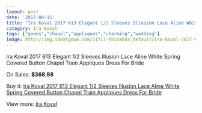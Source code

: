 ```yaml
---
layout: post
date: '2017-08-15'
title: "Ira Koval 2017 613 Elegant 1/2 Sleeves Illusion Lace Aline White Spring Covered Button Chapel Train Appliques Dress For Bride"
category: Ira Koval
tags: ["gowns","chapel","appliques","charming","wedding"]
image: http://img.idealgown.com/21717-thickbox_default/ira-koval-2017-613-elegant-1-2-sleeves-illusion-lace-aline-white-spring-covered-button-chapel-train-appliques-dress-for-bride.jpg
---
```

Ira Koval 2017 613 Elegant 1/2 Sleeves Illusion Lace Aline White Spring Covered Button Chapel Train Appliques Dress For Bride

On Sales: **$368.98**
<a href="https://www.idealgown.com/en/ira-koval/8195-ira-koval-2017-613-elegant-1-2-sleeves-illusion-lace-aline-white-spring-covered-button-chapel-train-appliques-dress-for-bride.html"><amp-img layout="responsive" width="600" height="600" src="//img.idealgown.com/21717-thickbox_default/ira-koval-2017-613-elegant-1-2-sleeves-illusion-lace-aline-white-spring-covered-button-chapel-train-appliques-dress-for-bride.jpg" alt="Ira Koval 2017 613 Elegant 1/2 Sleeves Illusion Lace Aline White Spring Covered Button Chapel Train Appliques Dress For Bride 0" /></a>
<a href="https://www.idealgown.com/en/ira-koval/8195-ira-koval-2017-613-elegant-1-2-sleeves-illusion-lace-aline-white-spring-covered-button-chapel-train-appliques-dress-for-bride.html"><amp-img layout="responsive" width="600" height="600" src="//img.idealgown.com/21724-thickbox_default/ira-koval-2017-613-elegant-1-2-sleeves-illusion-lace-aline-white-spring-covered-button-chapel-train-appliques-dress-for-bride.jpg" alt="Ira Koval 2017 613 Elegant 1/2 Sleeves Illusion Lace Aline White Spring Covered Button Chapel Train Appliques Dress For Bride 1" /></a>
<a href="https://www.idealgown.com/en/ira-koval/8195-ira-koval-2017-613-elegant-1-2-sleeves-illusion-lace-aline-white-spring-covered-button-chapel-train-appliques-dress-for-bride.html"><amp-img layout="responsive" width="600" height="600" src="//img.idealgown.com/21723-thickbox_default/ira-koval-2017-613-elegant-1-2-sleeves-illusion-lace-aline-white-spring-covered-button-chapel-train-appliques-dress-for-bride.jpg" alt="Ira Koval 2017 613 Elegant 1/2 Sleeves Illusion Lace Aline White Spring Covered Button Chapel Train Appliques Dress For Bride 2" /></a>
<a href="https://www.idealgown.com/en/ira-koval/8195-ira-koval-2017-613-elegant-1-2-sleeves-illusion-lace-aline-white-spring-covered-button-chapel-train-appliques-dress-for-bride.html"><amp-img layout="responsive" width="600" height="600" src="//img.idealgown.com/21722-thickbox_default/ira-koval-2017-613-elegant-1-2-sleeves-illusion-lace-aline-white-spring-covered-button-chapel-train-appliques-dress-for-bride.jpg" alt="Ira Koval 2017 613 Elegant 1/2 Sleeves Illusion Lace Aline White Spring Covered Button Chapel Train Appliques Dress For Bride 3" /></a>
<a href="https://www.idealgown.com/en/ira-koval/8195-ira-koval-2017-613-elegant-1-2-sleeves-illusion-lace-aline-white-spring-covered-button-chapel-train-appliques-dress-for-bride.html"><amp-img layout="responsive" width="600" height="600" src="//img.idealgown.com/21721-thickbox_default/ira-koval-2017-613-elegant-1-2-sleeves-illusion-lace-aline-white-spring-covered-button-chapel-train-appliques-dress-for-bride.jpg" alt="Ira Koval 2017 613 Elegant 1/2 Sleeves Illusion Lace Aline White Spring Covered Button Chapel Train Appliques Dress For Bride 4" /></a>
<a href="https://www.idealgown.com/en/ira-koval/8195-ira-koval-2017-613-elegant-1-2-sleeves-illusion-lace-aline-white-spring-covered-button-chapel-train-appliques-dress-for-bride.html"><amp-img layout="responsive" width="600" height="600" src="//img.idealgown.com/21720-thickbox_default/ira-koval-2017-613-elegant-1-2-sleeves-illusion-lace-aline-white-spring-covered-button-chapel-train-appliques-dress-for-bride.jpg" alt="Ira Koval 2017 613 Elegant 1/2 Sleeves Illusion Lace Aline White Spring Covered Button Chapel Train Appliques Dress For Bride 5" /></a>
<a href="https://www.idealgown.com/en/ira-koval/8195-ira-koval-2017-613-elegant-1-2-sleeves-illusion-lace-aline-white-spring-covered-button-chapel-train-appliques-dress-for-bride.html"><amp-img layout="responsive" width="600" height="600" src="//img.idealgown.com/21719-thickbox_default/ira-koval-2017-613-elegant-1-2-sleeves-illusion-lace-aline-white-spring-covered-button-chapel-train-appliques-dress-for-bride.jpg" alt="Ira Koval 2017 613 Elegant 1/2 Sleeves Illusion Lace Aline White Spring Covered Button Chapel Train Appliques Dress For Bride 6" /></a>
<a href="https://www.idealgown.com/en/ira-koval/8195-ira-koval-2017-613-elegant-1-2-sleeves-illusion-lace-aline-white-spring-covered-button-chapel-train-appliques-dress-for-bride.html"><amp-img layout="responsive" width="600" height="600" src="//img.idealgown.com/21718-thickbox_default/ira-koval-2017-613-elegant-1-2-sleeves-illusion-lace-aline-white-spring-covered-button-chapel-train-appliques-dress-for-bride.jpg" alt="Ira Koval 2017 613 Elegant 1/2 Sleeves Illusion Lace Aline White Spring Covered Button Chapel Train Appliques Dress For Bride 7" /></a>

Buy it: [Ira Koval 2017 613 Elegant 1/2 Sleeves Illusion Lace Aline White Spring Covered Button Chapel Train Appliques Dress For Bride](https://www.idealgown.com/en/ira-koval/8195-ira-koval-2017-613-elegant-1-2-sleeves-illusion-lace-aline-white-spring-covered-button-chapel-train-appliques-dress-for-bride.html "Ira Koval 2017 613 Elegant 1/2 Sleeves Illusion Lace Aline White Spring Covered Button Chapel Train Appliques Dress For Bride")

View more: [Ira Koval](https://www.idealgown.com/en/163-ira-koval "Ira Koval")